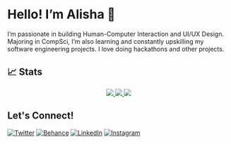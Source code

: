 # Hello! I’m Alisha 🌱
I’m passionate in building Human-Computer Interaction and UI/UX Design. Majoring in CompSci, I’m also learning and constantly upskilling my software engineering projects. I love doing hackathons and other projects.

## 📈 Stats
<p align="center">
    <a href="https://github.com/alishalistya/alishalistya">
        <img src="https://github-profile-trophy.vercel.app/?username=alishalistya&column=3&margin-w=15&margin-h=15&theme=darkhub" />
    </a>
    <a href="https://github.com/alishalistya/alishalistya">
        <img src="https://github-readme-stats.vercel.app/api/top-langs/?username=alishalistya&show_icons=true&count_private=true&include_all_commits=true&layout=compact&langs_count=8&theme=darkhub" />
    </a>
    <a href="https://github.com/alishalistya/alishalistya">
        <img src="https://github-readme-stats.vercel.app/api?username=alishalistya&show_icons=true&count_private=true&theme=darkhub" />
    </a>
</p>


## Let's Connect!
[![Twitter](https://img.shields.io/badge/Twitter-1DA1F2?style=for-the-badge&logo=twitter&logoColor=white)](https://x.com/porotolio)
[![Behance](https://img.shields.io/badge/Behance-1769FF?style=for-the-badge&logo=behance&logoColor=white)](https://www.behance.net/alishalistya)
[![LinkedIn](https://img.shields.io/badge/LinkedIn-0077B5?style=for-the-badge&logo=linkedin&logoColor=white)](https://www.linkedin.com/in/alishalistya/)
[![Instagram](https://img.shields.io/badge/Instagram-E4405F?style=for-the-badge&logo=instagram&logoColor=white)](https://instagram.com/alishalistt)
